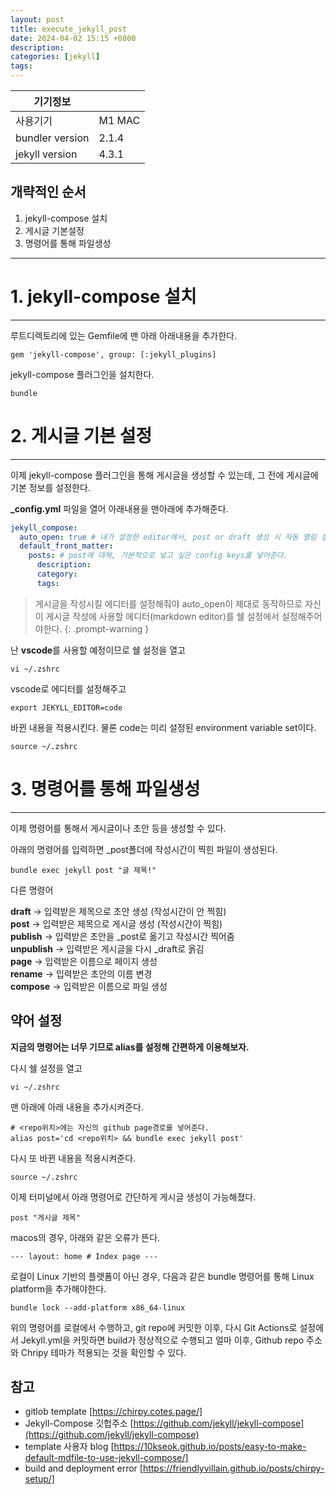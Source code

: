 ```yaml
---
layout: post
title: execute_jekyll_post
date: 2024-04-02 15:15 +0800
description:
categories: [jekyll]
tags:
---
```


| 기기정보        |        |
| --------------- | ------ |
| 사용기기        | M1 MAC |
| bundler version | 2.1.4  |
| jekyll version  | 4.3.1  |

## 개략적인 순서

1.  jekyll-compose 설치
2.  게시글 기본설정
3.  명령어를 통해 파일생성

---

# 1\. jekyll-compose 설치

---

루트디렉토리에 있는 Gemfile에 맨 아래 아래내용을 추가한다.

```
gem 'jekyll-compose', group: [:jekyll_plugins]
```

jekyll-compose 플러그인을 설치한다.

```
bundle
```

# 2\. 게시글 기본 설정

---

이제 jekyll-compose 플러그인을 통해 게시글을 생성할 수 있는데, 그 전에 게시글에 기본 정보를 설정한다.

**\_config.yml** 파일을 열어 아래내용을 맨아래에 추가해준다.

```yaml
jekyll_compose:
  auto_open: true # 내가 설정한 editor에서, post or draft 생성 시 자동 열림 설정.
  default_front_matter:
    posts: # post에 대해, 기본적으로 넣고 싶은 config keys를 넣어준다.
      description:
      category:
      tags:
```

> 게시글을 작성시킬 에디터를 설정해줘야 auto_open이 제대로 동작하므로
> 자신이 게시글 작성에 사용할 에디터(markdown editor)를 쉘 설정에서 설정해주어야한다.
> {: .prompt-warning }

난 **vscode**를 사용할 예정이므로 쉘 설정을 열고

```
vi ~/.zshrc
```

vscode로 에디터를 설정해주고

```
export JEKYLL_EDITOR=code
```

바뀐 내용을 적용시킨다.
물론 code는 미리 설정된 environment variable set이다.

```
source ~/.zshrc
```

# 3\. 명령어를 통해 파일생성

---

이제 명령어를 통해서 게시글이나 초안 등을 생성할 수 있다.

아래의 명령어를 입력하면 \_post폴더에 작성시간이 찍힌 파일이 생성된다.

```
bundle exec jekyll post "글 제목!"
```

다른 명령어

**draft** -> 입력받은 제목으로 초안 생성 (작성시간이 안 찍힘)  
**post** -> 입력받은 제목으로 게시글 생성 (작성시간이 찍힘)  
**publish** -> 입력받은 초안을 \_post로 옮기고 작성시간 찍어줌  
**unpublish** -> 입력받은 게시글을 다시 \_draft로 옭김  
**page** -> 입력받은 이름으로 페이지 생성  
**rename** -> 입력받은 초안의 이름 변경  
**compose** -> 입력받은 이름으로 파일 생성

## 약어 설정

**지금의 명령어는 너무 기므로 alias를 설정해 간편하게 이용해보자.**

다시 쉘 설정을 열고

```
vi ~/.zshrc
```

맨 아래에 아래 내용을 추가시켜준다.

```
# <repo위치>에는 자신의 github page경로를 넣어준다.
alias post='cd <repo위치> && bundle exec jekyll post'
```

다시 또 바뀐 내용을 적용시켜준다.

```
source ~/.zshrc
```

이제 터미널에서 아래 명령어로 간단하게 게시글 생성이 가능해졌다.

```
post "게시글 제목"
```



macos의 경우, 아래와 같은 오류가 뜬다.
```
--- layout: home # Index page ---
```
로컬이 Linux 기반의 플랫폼이 아닌 경우, 다음과 같은 bundle 명령어를 통해 Linux platform을 추가해야한다.
```
bundle lock --add-platform x86_64-linux
```
위의 명령어를 로컬에서 수행하고, git repo에 커밋한 이후, 다시 Git Actions로 설정에서 Jekyll.yml을 커밋하면 build가 정상적으로 수행되고 얼마 이후, Github repo 주소와 Chripy 테마가 적용되는 것을 확인할 수 있다.

## 참고

- gitlob template [https://chirpy.cotes.page/]
- Jekyll-Compose 깃헙주소 [https://github.com/jekyll/jekyll-compose](https://github.com/jekyll/jekyll-compose)
- template 사용자 blog [https://10kseok.github.io/posts/easy-to-make-default-mdfile-to-use-jekyll-compose/]
- build and deployment error [https://friendlyvillain.github.io/posts/chirpy-setup/]
